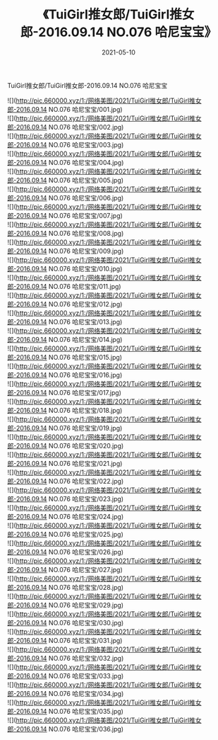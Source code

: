 ﻿---
layout: post
title:  《TuiGirl推女郎/TuiGirl推女郎-2016.09.14 NO.076 哈尼宝宝》
date:   2021-05-10
img: http://pic.660000.xyz/1:/网络美图/2021/TuiGirl推女郎/TuiGirl推女郎-2016.09.14 NO.076 哈尼宝宝/000.jpg
categories: [美女, 清纯, 唯美]
---

TuiGirl推女郎/TuiGirl推女郎-2016.09.14 NO.076 哈尼宝宝

 ![](http://pic.660000.xyz/1:/网络美图/2021/TuiGirl推女郎/TuiGirl推女郎-2016.09.14 NO.076 哈尼宝宝/001.jpg) <br>![](http://pic.660000.xyz/1:/网络美图/2021/TuiGirl推女郎/TuiGirl推女郎-2016.09.14 NO.076 哈尼宝宝/002.jpg) <br>![](http://pic.660000.xyz/1:/网络美图/2021/TuiGirl推女郎/TuiGirl推女郎-2016.09.14 NO.076 哈尼宝宝/003.jpg) <br>![](http://pic.660000.xyz/1:/网络美图/2021/TuiGirl推女郎/TuiGirl推女郎-2016.09.14 NO.076 哈尼宝宝/004.jpg) <br>![](http://pic.660000.xyz/1:/网络美图/2021/TuiGirl推女郎/TuiGirl推女郎-2016.09.14 NO.076 哈尼宝宝/005.jpg) <br>![](http://pic.660000.xyz/1:/网络美图/2021/TuiGirl推女郎/TuiGirl推女郎-2016.09.14 NO.076 哈尼宝宝/006.jpg) <br>![](http://pic.660000.xyz/1:/网络美图/2021/TuiGirl推女郎/TuiGirl推女郎-2016.09.14 NO.076 哈尼宝宝/007.jpg) <br>![](http://pic.660000.xyz/1:/网络美图/2021/TuiGirl推女郎/TuiGirl推女郎-2016.09.14 NO.076 哈尼宝宝/008.jpg) <br>![](http://pic.660000.xyz/1:/网络美图/2021/TuiGirl推女郎/TuiGirl推女郎-2016.09.14 NO.076 哈尼宝宝/009.jpg) <br>![](http://pic.660000.xyz/1:/网络美图/2021/TuiGirl推女郎/TuiGirl推女郎-2016.09.14 NO.076 哈尼宝宝/010.jpg) <br>![](http://pic.660000.xyz/1:/网络美图/2021/TuiGirl推女郎/TuiGirl推女郎-2016.09.14 NO.076 哈尼宝宝/011.jpg) <br>![](http://pic.660000.xyz/1:/网络美图/2021/TuiGirl推女郎/TuiGirl推女郎-2016.09.14 NO.076 哈尼宝宝/012.jpg) <br>![](http://pic.660000.xyz/1:/网络美图/2021/TuiGirl推女郎/TuiGirl推女郎-2016.09.14 NO.076 哈尼宝宝/013.jpg) <br>![](http://pic.660000.xyz/1:/网络美图/2021/TuiGirl推女郎/TuiGirl推女郎-2016.09.14 NO.076 哈尼宝宝/014.jpg) <br>![](http://pic.660000.xyz/1:/网络美图/2021/TuiGirl推女郎/TuiGirl推女郎-2016.09.14 NO.076 哈尼宝宝/015.jpg) <br>![](http://pic.660000.xyz/1:/网络美图/2021/TuiGirl推女郎/TuiGirl推女郎-2016.09.14 NO.076 哈尼宝宝/016.jpg) <br>![](http://pic.660000.xyz/1:/网络美图/2021/TuiGirl推女郎/TuiGirl推女郎-2016.09.14 NO.076 哈尼宝宝/017.jpg) <br>![](http://pic.660000.xyz/1:/网络美图/2021/TuiGirl推女郎/TuiGirl推女郎-2016.09.14 NO.076 哈尼宝宝/018.jpg) <br>![](http://pic.660000.xyz/1:/网络美图/2021/TuiGirl推女郎/TuiGirl推女郎-2016.09.14 NO.076 哈尼宝宝/019.jpg) <br>![](http://pic.660000.xyz/1:/网络美图/2021/TuiGirl推女郎/TuiGirl推女郎-2016.09.14 NO.076 哈尼宝宝/020.jpg) <br>![](http://pic.660000.xyz/1:/网络美图/2021/TuiGirl推女郎/TuiGirl推女郎-2016.09.14 NO.076 哈尼宝宝/021.jpg) <br>![](http://pic.660000.xyz/1:/网络美图/2021/TuiGirl推女郎/TuiGirl推女郎-2016.09.14 NO.076 哈尼宝宝/022.jpg) <br>![](http://pic.660000.xyz/1:/网络美图/2021/TuiGirl推女郎/TuiGirl推女郎-2016.09.14 NO.076 哈尼宝宝/023.jpg) <br>![](http://pic.660000.xyz/1:/网络美图/2021/TuiGirl推女郎/TuiGirl推女郎-2016.09.14 NO.076 哈尼宝宝/024.jpg) <br>![](http://pic.660000.xyz/1:/网络美图/2021/TuiGirl推女郎/TuiGirl推女郎-2016.09.14 NO.076 哈尼宝宝/025.jpg) <br>![](http://pic.660000.xyz/1:/网络美图/2021/TuiGirl推女郎/TuiGirl推女郎-2016.09.14 NO.076 哈尼宝宝/026.jpg) <br>![](http://pic.660000.xyz/1:/网络美图/2021/TuiGirl推女郎/TuiGirl推女郎-2016.09.14 NO.076 哈尼宝宝/027.jpg) <br>![](http://pic.660000.xyz/1:/网络美图/2021/TuiGirl推女郎/TuiGirl推女郎-2016.09.14 NO.076 哈尼宝宝/028.jpg) <br>![](http://pic.660000.xyz/1:/网络美图/2021/TuiGirl推女郎/TuiGirl推女郎-2016.09.14 NO.076 哈尼宝宝/029.jpg) <br>![](http://pic.660000.xyz/1:/网络美图/2021/TuiGirl推女郎/TuiGirl推女郎-2016.09.14 NO.076 哈尼宝宝/030.jpg) <br>![](http://pic.660000.xyz/1:/网络美图/2021/TuiGirl推女郎/TuiGirl推女郎-2016.09.14 NO.076 哈尼宝宝/031.jpg) <br>![](http://pic.660000.xyz/1:/网络美图/2021/TuiGirl推女郎/TuiGirl推女郎-2016.09.14 NO.076 哈尼宝宝/032.jpg) <br>![](http://pic.660000.xyz/1:/网络美图/2021/TuiGirl推女郎/TuiGirl推女郎-2016.09.14 NO.076 哈尼宝宝/033.jpg) <br>![](http://pic.660000.xyz/1:/网络美图/2021/TuiGirl推女郎/TuiGirl推女郎-2016.09.14 NO.076 哈尼宝宝/034.jpg) <br>![](http://pic.660000.xyz/1:/网络美图/2021/TuiGirl推女郎/TuiGirl推女郎-2016.09.14 NO.076 哈尼宝宝/035.jpg) <br>![](http://pic.660000.xyz/1:/网络美图/2021/TuiGirl推女郎/TuiGirl推女郎-2016.09.14 NO.076 哈尼宝宝/036.jpg) <br>